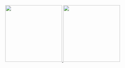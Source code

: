  <div>
  <a href="https://github.com/guilherme-toti">
  <img height="180em" src="https://github-readme-stats.vercel.app/api?username=guilherme-toti&show_icons=true&theme=tokyonight&include_all_commits=true&count_private=true"/>
  <img height="180em" src="https://github-readme-stats.vercel.app/api/top-langs/?username=guilherme-toti&langs_count=16&theme=tokyonight"/>
</div>
